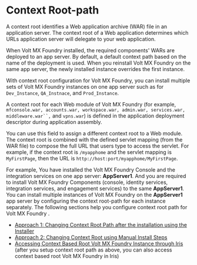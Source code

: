                              

Context Root-path
=================

A context root identifies a Web application archive (WAR) file in an application server. The context root of a Web application determines which URLs application server will delegate to your web application.

When Volt MX Foundry installed, the required components' WARs are deployed to an app server. By default, a default context path based on the name of the deployment is used. When you reinstall Volt MX Foundry on the same app server, the newly installed instance overrides the first instance.

With context root configuration for Volt MX Foundry, you can install multiple sets of Volt MX Foundry instances on one app server such as for `Dev_Instance`, `QA_Instnace`, and `Prod_Instance`.

A context root for each Web module of Volt MX Foundry (for example, `mfconsole.war, accounts.war, workspace.war, admin.war, services.war, middleware.war``,` and `vpns.war`) is defined in the application deployment descriptor during application assembly.

You can use this field to assign a different context root to a Web module. The context root is combined with the defined servlet mapping (from the WAR file) to compose the full URL that users type to access the servlet. For example, if the context root is `/myapphome` and the servlet mapping is `MyFirstPage`, then the URL is `http://host:port/myapphome/MyFirstPage`.

For example, You have installed the Volt MX Foundry Console and the integration services on one app server: **AppServer1**. And you are required to install Volt MX Foundry Components (console, identity services, integration services, and engagement services) to the same **AppServer1**. You can install multiple instances of Volt MX Foundry on the **AppServer1** app server by configuring the context root-path for each instance separately. The following sections help you configure context root path for Volt MX Foundry .

*   [Approach 1: Changing Context Root Path after the installation using the Installer](ContextPath.md)
*   [Approach 2: Changing Context Root using Manual Install Steps](ContextRoot_MI.md)
*   [Accessing Context Based Root Volt MX Foundry Instance through Iris](ContextPath_Iris.md) (after you setup context root path as above, you can also access context based root Volt MX Foundry in Iris)
